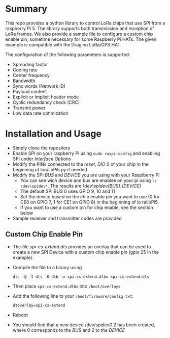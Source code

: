 # Summary
This repo provides a python library to control LoRa chips that use SPI from a raspberry Pi 5.
The library supports both transmission and reception of LoRa frames.
We also provide a sample file to configure a custom chip enable pin, sometime necessary for some Raspberry Pi HATs. The given example is compatible with the Dragino LoRa/GPS HAT.

The configuration of the following parameters is supported:
- Spreading factor
- Coding rate
- Center frequency
- Bandwidth
- Sync words (Network ID)
- Payload content
- Explicit or Implicit header mode
- Cyclic redundancy check (CRC)
- Transmit power
- Low data rate optimization

# Installation and Usage
- Simply clone the repository
- Enable SPI on your raspberry Pi using ```sudo raspi-config``` and enabling SPI under _Interface Options_
- Modify the PINs connected to the _reset_, _DIO 0_ of your chip in the beginning of loralibPi5.py if needed
- Modify the SPI _BUS_ and _DEVICE_ you are using  with your Raspiberry Pi
    - You can see wich device and bus are enables on your pi using ```ls \dev\spidev*```. The results are _\dev\spidev{BUS}.{DEVICE}_
    - The default SPI BUS 0 uses GPIO 9, 10 and 11
    - Set the device based on the chip enable pin you want to use (0 for CE0 on GPIO 7, 1 for CE1 on GPIO 8) in the beginning of lo ralibPi5.
    - If you want to use a custom pin for chip enable, see the section below
- Sample receiver and transmitter codes are provided

## Custom Chip Enable Pin
- The file _spi-cs-extend.dts_ provides an overlay that can be used to create a new SPI Device with a custom chip enable pin (gpio 25 in the example).
- Compile the file to a binary using

    ```dtc -@ -I dts -O dtb -o spi-cs-extend.dtbo spi-cs-extend.dts```
- Then place `spi-cs-extend.dtbo` into `/boot/overlays`
- Add the following line to your `/boot/firmware/config.txt`: 
  
  ```dtoverlay=spi-cs-extend```
- Reboot
- You should find that a new device /dev/spidev0.2 has been created, where 0 corresponds to the _BUS_ and 2 to the _DEVICE_



